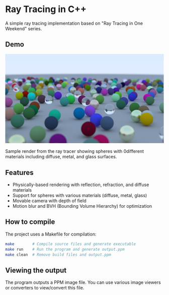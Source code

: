 # Ray Tracing in C++

A simple ray tracing implementation based on "Ray Tracing in One Weekend" series.

## Demo

![Ray tracing render example](./snapshots/high_res.png)

Sample render from the ray tracer showing spheres with 0different materials including diffuse, metal, and glass surfaces.


## Features
- Physically-based rendering with reflection, refraction, and diffuse materials
- Support for spheres with various materials (diffuse, metal, glass)
- Movable camera with depth of field
- Motion blur and BVH (Bounding Volume Hierarchy) for optimization

## How to compile
The project uses a Makefile for compilation:

```bash
make        # Compile source files and generate executable
make run    # Run the program and generate output.ppm
make clean  # Remove build files and output.ppm
```

## Viewing the output
The program outputs a PPM image file. You can use various image viewers or converters to view/convert this file.